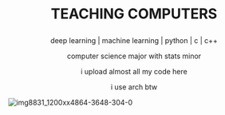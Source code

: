 # <p align='center'> TEACHING COMPUTERS </p> #


<p align='center'>
deep learning | machine learning | python | c | c++<br /> 
</p>

<p align='center'>
computer science major with stats minor <br />
</p>
<p align='center'>
i upload almost all my code here <br />
</p>
<p align='center'>
i use arch btw <br />
</p>

![img8831_1200xx4864-3648-304-0](https://github.com/wettestsock/wettestsock/assets/119987092/4b727433-c564-45a1-82cf-417a8288593b)
